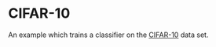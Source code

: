 # CIFAR-10
An example which trains a classifier on the [CIFAR-10](https://www.kaggle.com/c/cifar-10) data set.

